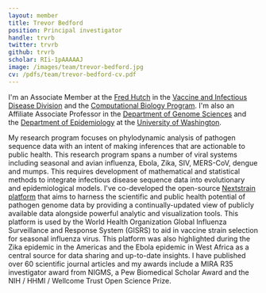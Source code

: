 ```yaml
---
layout: member
title: Trevor Bedford
position: Principal investigator
handle: trvrb
twitter: trvrb
github: trvrb
scholar: RIi-1pAAAAAJ
image: /images/team/trevor-bedford.jpg
cv: /pdfs/team/trevor-bedford-cv.pdf
---
```


I'm an Associate Member at the [Fred Hutch](https://www.fredhutch.org/) in the [Vaccine and Infectious Disease Division](https://www.fredhutch.org/en/labs/vaccine-and-infectious-disease.html) and the [Computational Biology Program](https://www.fredhutch.org/en/labs/phs/projects/herbold-computational-biology-program.html). I'm also an Affiliate Associate Professor in the [Department of Genome Sciences](https://www.gs.washington.edu) and the [Department of Epidemiology](https://epi.washington.edu/) at the [University of Washington](https://www.washington.edu/).

My research program focuses on phylodynamic analysis of pathogen sequence data with an intent of making inferences that are actionable to public health. This research program spans a number of viral systems including seasonal and avian influenza, Ebola, Zika, SIV, MERS-CoV, dengue and mumps. This requires development of mathematical and statistical methods to integrate infectious disease sequence data into evolutionary and epidemiological models. I've co-developed the open-source [Nextstrain platform](https://nextstrain.org/) that aims to harness the scientific and public health potential of pathogen genome data by providing a continually-updated view of publicly available data alongside powerful analytic and visualization tools. This platform is used by the World Health Organization Global Influenza Surveillance and Response System (GISRS) to aid in vaccine strain selection for seasonal influenza virus. This platform was also highlighted during the Zika epidemic in the Americas and the Ebola epidemic in West Africa as a central source for data sharing and up-to-date insights. I have published over 60 scientific journal articles and my awards include a MIRA R35 investigator award from NIGMS, a Pew Biomedical Scholar Award and the NIH / HHMI / Wellcome Trust Open Science Prize.
